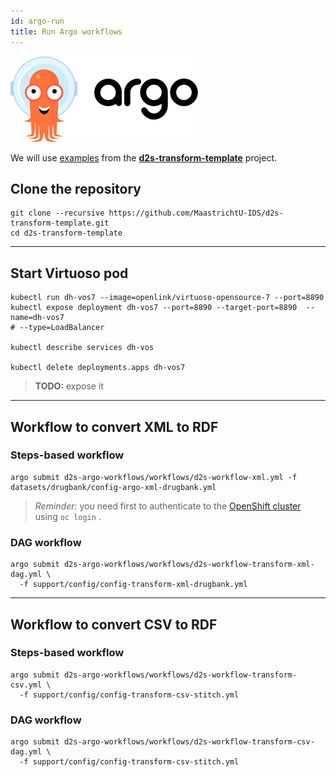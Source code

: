```yaml
---
id: argo-run
title: Run Argo workflows
---
```


[![Argo project](/img/argo-logo.png)](https://argoproj.github.io/argo)

We will use [examples](https://github.com/MaastrichtU-IDS/d2s-transform-template/tree/master/datasets/drugbank) from the [**d2s-transform-template**](https://github.com/MaastrichtU-IDS/d2s-transform-template) project.

## Clone the repository

```shell
git clone --recursive https://github.com/MaastrichtU-IDS/d2s-transform-template.git
cd d2s-transform-template
```

---

## Start Virtuoso pod

```shell
kubectl run dh-vos7 --image=openlink/virtuoso-opensource-7 --port=8890
kubectl expose deployment dh-vos7 --port=8890 --target-port=8890  --name=dh-vos7
# --type=LoadBalancer

kubectl describe services dh-vos

kubectl delete deployments.apps dh-vos7
```

> **TODO:** expose it

---

## Workflow to convert XML to RDF

### Steps-based workflow

```shell
argo submit d2s-argo-workflows/workflows/d2s-workflow-xml.yml -f datasets/drugbank/config-argo-xml-drugbank.yml
```

> *Reminder:* you need first to authenticate to the [OpenShift cluster](https://app.dsri.unimaas.nl:8443/) using `oc login` .

### DAG workflow

```shell
argo submit d2s-argo-workflows/workflows/d2s-workflow-transform-xml-dag.yml \
  -f support/config/config-transform-xml-drugbank.yml
```

---

## Workflow to convert CSV to RDF

### Steps-based workflow

```shell
argo submit d2s-argo-workflows/workflows/d2s-workflow-transform-csv.yml \
  -f support/config/config-transform-csv-stitch.yml
```

### DAG workflow

```shell
argo submit d2s-argo-workflows/workflows/d2s-workflow-transform-csv-dag.yml \
  -f support/config/config-transform-csv-stitch.yml
```

